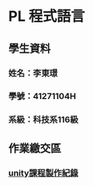 # PL 程式語言
## 學生資料
### 姓名：李東璟
### 學號：41271104H
### 系級：科技系116級
## 作業繳交區
### [unity課程製作紀錄](https://github.com/Jeremy6789/unity0919)

